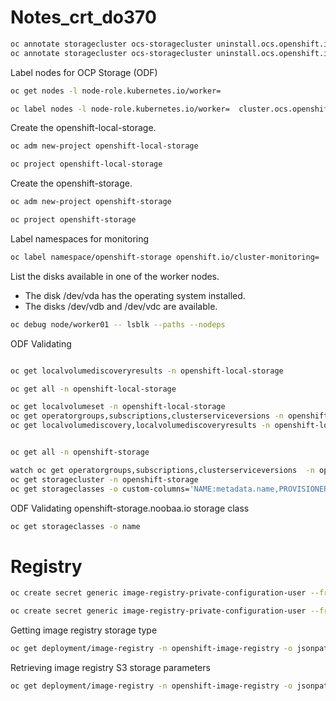 # Notes_crt_do370

```sh
oc annotate storagecluster ocs-storagecluster uninstall.ocs.openshift.io/cleanup-policy="retain" --overwrite
oc annotate storagecluster ocs-storagecluster uninstall.ocs.openshift.io/mode="forced" --overwrite
```

Label nodes for OCP Storage (ODF)

```sh
oc get nodes -l node-role.kubernetes.io/worker=
```

```sh
oc label nodes -l node-role.kubernetes.io/worker=  cluster.ocs.openshift.io/openshift-storage=
```

Create the openshift-local-storage.

```sh
oc adm new-project openshift-local-storage

oc project openshift-local-storage
```

Create the openshift-storage.

```sh
oc adm new-project openshift-storage

oc project openshift-storage
```

Label namespaces for monitoring

```sh
oc label namespace/openshift-storage openshift.io/cluster-monitoring=
```

List the disks available in one of the worker nodes.
 - The disk /dev/vda has the operating system installed.
 - The disks /dev/vdb and /dev/vdc are available.

```sh
oc debug node/worker01 -- lsblk --paths --nodeps
```

ODF Validating 

```sh

oc get localvolumediscoveryresults -n openshift-local-storage

oc get all -n openshift-local-storage

oc get localvolumeset -n openshift-local-storage
oc get operatorgroups,subscriptions,clusterserviceversions -n openshift-local-storage
oc get localvolumediscovery,localvolumediscoveryresults -n openshift-local-storage


oc get all -n openshift-storage

watch oc get operatorgroups,subscriptions,clusterserviceversions  -n openshift-storage
oc get storagecluster -n openshift-storage
oc get storageclasses -o custom-columns='NAME:metadata.name,PROVISIONER:provisioner'

```

ODF Validating openshift-storage.noobaa.io storage class

```sh
oc get storageclasses -o name
```

# Registry

```sh
oc create secret generic image-registry-private-configuration-user --from-literal=REGISTRY_STORAGE_S3_ACCESSKEY=myaccesskey --from-literal=REGISTRY_STORAGE_S3_SECRETKEY=mysecretkey --namespace openshift-image-registry

oc create secret generic image-registry-private-configuration-user --from-literal=KEY1=value1 --from-literal=KEY2=value2 --namespace openshift-image-registry

```

Getting image registry storage type

```sh
oc get deployment/image-registry -n openshift-image-registry -o jsonpath='{.spec.template.spec.containers[*].env}' | jq -r '.[] | select(.name == "REGISTRY_STORAGE") | [.name , .value] | @tsv'
```

Retrieving image registry S3 storage parameters

```sh
oc get deployment/image-registry -n openshift-image-registry -o jsonpath='{.spec.template.spec.containers[*].env}' | jq -r '.[] | select(.name | startswith("REGISTRY_STORAGE_S3")) | [.name , .value] | @tsv'
```
